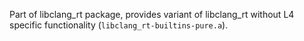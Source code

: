 Part of libclang_rt package, provides variant of libclang_rt without L4 specific
functionality (`libclang_rt-builtins-pure.a`).
